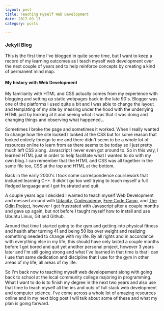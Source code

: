 ```yaml
---
layout: post
title: Teaching Myself Web Development
date: 2017-09-13
category: posts

---
```


### Jekyll Blog


This is the first time I've blogged in quite some time, but I want to keep a record of my learning outcomes as I teach myself web development over the next couple of years and to help reinforce concepts by creating a kind of permanent mind map. 



#### My history with Web Development

My familiarity with HTML and CSS actually comes from my experience with blogging and setting up static webpages back in the late 90's. Blogger was one of the platforms I used quite a bit and I was able to change the layout and templating of my site by messing under the hood with the underlying HTML just by looking at it and seeing what it was that it was doing and changing things and observing what happened...
<!--more--> Sometimes I broke the page and sometimes it worked. When I really wanted to change how the site looked I looked at the CSS but for some reason that looked entirely foreign to me and there didn't seem to be a whole lot of resources online to learn from as there seems to be today so I just pretty much left CSS along. Javascript I never even got around to. So in this way, I learned HTML just in order to help facilitate what I wanted to do with my own blog. I can remember that the HTML and CSS was all together in the same file too, CSS at the top and HTML at the bottom. 

Back in the early 2000's I took some correspondence coursework that included learning C++. It didn't go too well trying to teach myself a full fledged language and I got frustrated and quit. 

A couple years ago I decided I wanted to teach myself Web Development and messed around with [Udacity](https://www.udacity.com), [Codecademy](https://www.codecademy.com), [Free Code Camp](https://www.freecodecamp.com), and [The Odin Project](https://www.theodinproject.com), however I got frustrated with Javascript after a couple months and gave up again, but not before I taught myself how to install and use Ubuntu Linux, Git and Github. 

Around that time I started going to the gym and getting into physical fitness and health after turning 41 and being 50 lbs over weight and realizing something needed to change with my life. By all rights and in accordance with everything else in my life, this should have only lasted a couple months before I got bored and quit yet another personal project, however 3 years later and I'm still going strong and what I've learned in that time is that I can I use that same dedication and discipline that I use for the gym in other areas of my life, all areas of my life. 

So I'm back now to teaching myself web developement along with going back to school at the local community college majoring in programming. What I want to do is to finish my degree in the next two years and also use that time to teach myself all the ins and outs of full stack web development and computer science. I've come across a whole lot of amazing resources online and in my next blog post I will talk about some of these and what my plan is going forward. 

